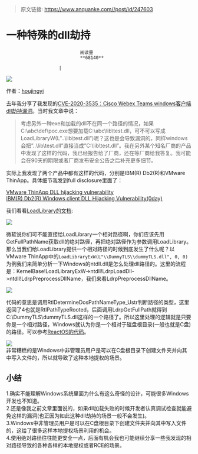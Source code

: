 > 原文链接: https://www.anquanke.com//post/id/247603 


# 一种特殊的dll劫持


                                阅读量   
                                **68140**
                            
                        |
                        
                                                                                    



[![](https://p4.ssl.qhimg.com/t019f36b3928d4817f9.png)](https://p4.ssl.qhimg.com/t019f36b3928d4817f9.png)



作者：[houjingyi](https://twitter.com/hjy79425575)

去年我分享了我发现的[CVE-2020-3535：Cisco Webex Teams windows客户端dll劫持漏洞](https://www.anquanke.com/post/id/219167)。当时我文章中说：

> 考虑另外一种exe和加载的dll不在同一个路径的情况，如果C:\abc\def\poc.exe想要加载C:\abc\lib\test.dll，可不可以写成LoadLibraryW(L”..\lib\test.dll”)呢？这也是会导致漏洞的，同样windows会把”..\lib\test.dll”直接当成”C:\lib\test.dll”。我在另外某个知名厂商的产品中发现了这样的代码，我已经报告给了厂商，还在等厂商给我答复。我可能会在90天的期限或者厂商发布安全公告之后补充更多细节。

实际上我发现了两个产品中都有这样的代码，分别是IBM(R) Db2(R)和VMware ThinApp。具体细节我发到full disclosure里面了：

[VMware ThinApp DLL hijacking vulnerability](https://seclists.org/fulldisclosure/2021/Jul/35)<br>[IBM(R) Db2(R) Windows client DLL Hijacking Vulnerability(0day)](https://seclists.org/fulldisclosure/2021/Feb/73)

我们看看[LoadLibrary的文档](https://docs.microsoft.com/en-us/windows/win32/api/libloaderapi/nf-libloaderapi-loadlibrarya):

[![](https://p3.ssl.qhimg.com/t014b2f12fae56d4d54.png)](https://p3.ssl.qhimg.com/t014b2f12fae56d4d54.png)

微软说你们可不能直接给LoadLibrary一个相对路径啊，你们应该先用GetFullPathName获取dll的绝对路径，再把绝对路径作为参数调用LoadLibrary。那么当我们给LoadLibrary提供一个相对路径的时候到底发生了什么呢？以VMware ThinApp中的`LoadLibraryExW(L"\\DummyTLS\\dummyTLS.dll", 0, 0)`为例我们来简单分析一下Windows的ntdll.dll是怎么处理dll路径的。这里的流程是：KernelBase!LoadLibraryExW-&gt;ntdll!LdrpLoadDll-&gt;ntdll!LdrpPreprocessDllName，我们来看LdrpPreprocessDllName。

[![](https://p2.ssl.qhimg.com/t017677b9130a8027de.png)](https://p2.ssl.qhimg.com/t017677b9130a8027de.png)

代码的意思是调用RtlDetermineDosPathNameType_Ustr判断路径的类型，这里返回了4也就是RtlPathTypeRooted，后面调用LdrpGetFullPath就得到C:\DummyTLS\dummyTLS.dll这样的一个路径了。所以这里处理的逻辑就是只要你是一个相对路径，Windows就认为你是一个相对于磁盘根目录(一般也就是C盘)的路径。可以参考[ReactOS的代码](https://github.com/mirror/reactos/blob/master/reactos/lib/rtl/path.c#L54)。

[![](https://p5.ssl.qhimg.com/t016097d2d1517191b8.png)](https://p5.ssl.qhimg.com/t016097d2d1517191b8.png)<br>
非常糟糕的是Windows中非管理员用户是可以在C盘根目录下创建文件夹并向其中写入文件的，所以就导致了这种本地提权的场景。



## 小结

1.确实不能理解Windows系统里面为什么有这么奇怪的设计，可能很多Windows开发也不知道。<br>
2.还是像我之前文章里面说的，如果dll加载失败的时候开发者认真调试检查就能避免这样的漏洞(也正因为如此这种dll劫持的场景一般不会发生)。<br>
3.Windows中非管理员用户是可以在C盘根目录下创建文件夹并向其中写入文件的，这给了很多这样本地提权场景利用的机会。<br>
4.使用绝对路径往往能更安全一点，后面有机会我也可能继续分享一些我发现的相对路径导致的各种各样的本地提权或者RCE的场景。
